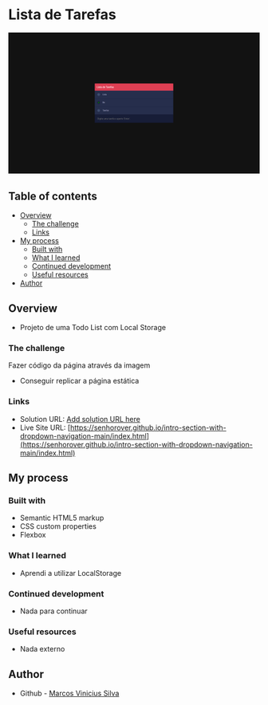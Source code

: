 # Lista de Tarefas

![Preview Todo List](../../../imgs/github-imgs/todo-list.PNG)

## Table of contents

- [Overview](#overview)
  - [The challenge](#the-challenge)
  - [Links](#links)
- [My process](#my-process)
  - [Built with](#built-with)
  - [What I learned](#what-i-learned)
  - [Continued development](#continued-development)
  - [Useful resources](#useful-resources)
- [Author](#author)

## Overview

- Projeto de uma Todo List com Local Storage

### The challenge

Fazer código da página através da imagem

- Conseguir replicar a página estática

### Links

- Solution URL: [Add solution URL here](https://your-solution-url.com)
- Live Site URL: [https://senhorover.github.io/intro-section-with-dropdown-navigation-main/index.html](https://senhorover.github.io/intro-section-with-dropdown-navigation-main/index.html)

## My process

### Built with

- Semantic HTML5 markup
- CSS custom properties
- Flexbox

### What I learned

- Aprendi a utilizar LocalStorage

### Continued development

- Nada para continuar

### Useful resources

- Nada externo

## Author

- Github - [Marcos Vinicius Silva](https://github.com/SenhorOver)
